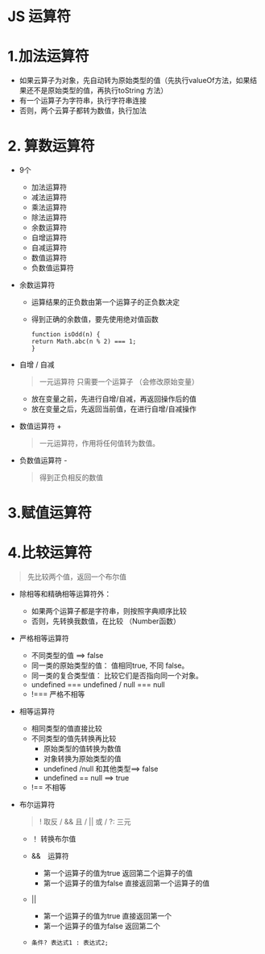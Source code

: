 # JS 运算符

# 1.加法运算符
  - 如果云算子为对象，先自动转为原始类型的值（先执行valueOf方法，如果结果还不是原始类型的值，再执行toString 方法）
  - 有一个运算子为字符串，执行字符串连接
  - 否则，两个云算子都转为数值，执行加法

# 2. 算数运算符
  - 9个
    + 加法运算符
    + 减法运算符
    + 乘法运算符
    + 除法运算符
    + 余数运算符
    + 自增运算符
    + 自减运算符
    + 数值运算符
    + 负数值运算符

  - 余数运算符
    + 运算结果的正负数由第一个运算子的正负数决定
    + 得到正确的余数值，要先使用绝对值函数

      ```
      function isOdd(n) {
      return Math.abc(n % 2) === 1;
      }
      ```

  - 自增 / 自减
    > 一元运算符  只需要一个运算子 （会修改原始变量）

    + 放在变量之前，先进行自增/自减，再返回操作后的值
    + 放在变量之后，先返回当前值，在进行自增/自减操作

  - 数值运算符 +
    > 一元运算符，作用将任何值转为数值。

  - 负数值运算符 -
    > 得到正负相反的数值

# 3.赋值运算符

# 4.比较运算符
  > 先比较两个值，返回一个布尔值

  - 除相等和精确相等运算符外：
    + 如果两个运算子都是字符串，则按照字典顺序比较
    + 否则，先转换我数值，在比较 （Number函数）

  - 严格相等运算符
    + 不同类型的值 ==> false
    + 同一类的原始类型的值： 值相同true, 不同 false。
    + 同一类的复合类型值： 比较它们是否指向同一个对象。
    + undefined === undefined / null === null
    + !=== 严格不相等

  - 相等运算符
    + 相同类型的值直接比较
    + 不同类型的值先转换再比较
      * 原始类型的值转换为数值
      * 对象转换为原始类型的值
	  * undefined /null 和其他类型==> false
	  * undefined == null ==> true
	+ !== 不相等

  - 布尔运算符
    > ! 取反 / && 且 / || 或 / ?: 三元

	+ ！ 转换布尔值
    + &&　运算符
      * 第一个运算子的值为true 返回第二个运算子的值
      * 第一个运算子的值为false  直接返回第一个运算子的值
	+ ||
	  * 第一个运算子的值为true  直接返回第一个
	  * 第一个运算子的值为false 返回第二个

	+ ` 条件? 表达式1 : 表达式2; `


